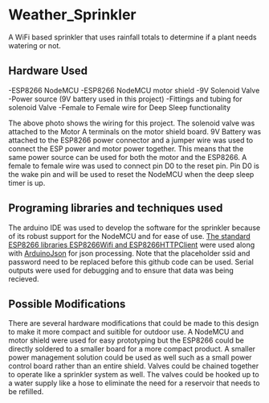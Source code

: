 # Weather_Sprinkler
A WiFi based sprinkler that uses rainfall totals to determine if a plant needs watering or not.

## Hardware Used  
-ESP8266 NodeMCU
-ESP8266 NodeMCU motor shield
-9V Solenoid Valve
-Power source (9V battery used in this project)
-Fittings and tubing for solenoid Valve
-Female to Female wire for Deep Sleep functionality  
  
The above photo shows the wiring for this project. The solenoid valve was attached to the Motor A terminals on the motor shield board.
9V Battery was attached to the ESP8266 power connector and a jumper wire was used to connect the ESP power and motor power together.
This means that the same power source can be used for both the motor and the ESP8266. A female to female wire was used to connect pin D0 to the reset pin.
Pin D0 is the wake pin and will be used to reset the NodeMCU when the deep sleep timer is up.  
  
## Programing libraries and techniques used  
The arduino IDE was used to develop the software for the sprinkler because of its robust support for the NodeMCU and for ease of use.
[The standard ESP8266 libraries ESP8266Wifi and ESP8266HTTPClient](https://github.com/esp8266/Arduino) were used along with [ArduinoJson](https://github.com/bblanchon/ArduinoJson) for json processing.
Note that the placeholder ssid and password need to be replaced before this github code can be used. Serial outputs were used for debugging and to ensure that data was being recieved.

## Possible Modifications
There are several hardware modifications that could be made to this design to make it more compact and suitible for outdoor use.
A NodeMCU and motor shield were used for easy prototyping but the ESP8266 could be directly soldered to a smaller board for a more compact product.
A smaller power management solution could be used as well such as a small power control board rather than an entire shield.
Valves could be chained together to operate like a sprinkler system as well. The valves could be hooked up to a water supply like a hose to eliminate the need for a reservoir that needs to be refilled.
